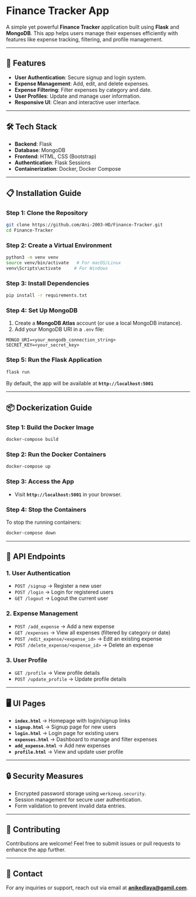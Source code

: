 # Finance Tracker App

A simple yet powerful **Finance Tracker** application built using **Flask** and **MongoDB**. This app helps users manage their expenses efficiently with features like expense tracking, filtering, and profile management.

---

## 🚀 Features
- **User Authentication**: Secure signup and login system.
- **Expense Management**: Add, edit, and delete expenses.
- **Expense Filtering**: Filter expenses by category and date.
- **User Profiles**: Update and manage user information.
- **Responsive UI**: Clean and interactive user interface.

---

## 🛠️ Tech Stack
- **Backend**: Flask
- **Database**: MongoDB
- **Frontend**: HTML, CSS (Bootstrap)
- **Authentication**: Flask Sessions
- **Containerization**: Docker, Docker Compose

---

## 📋 Installation Guide

### Step 1: Clone the Repository
```bash
git clone https://github.com/Ani-2003-HD/Finance-Tracker.git
cd Finance-Tracker
```

### Step 2: Create a Virtual Environment
```bash
python3 -m venv venv
source venv/bin/activate   # For macOS/Linux
venv\Scripts\activate     # For Windows
```

### Step 3: Install Dependencies
```bash
pip install -r requirements.txt
```

### Step 4: Set Up MongoDB
1. Create a **MongoDB Atlas** account (or use a local MongoDB instance).
2. Add your MongoDB URI in a `.env` file:

```
MONGO_URI=<your_mongodb_connection_string>
SECRET_KEY=<your_secret_key>
```

### Step 5: Run the Flask Application
```bash
flask run
```

By default, the app will be available at **`http://localhost:5001`**

---

## 📦 Dockerization Guide

### Step 1: Build the Docker Image
```bash
docker-compose build
```

### Step 2: Run the Docker Containers
```bash
docker-compose up
```

### Step 3: Access the App
- Visit **`http://localhost:5001`** in your browser.

### Step 4: Stop the Containers
To stop the running containers:
```bash
docker-compose down
```

---

## 📄 API Endpoints

### 1. **User Authentication**
- `POST /signup` → Register a new user
- `POST /login` → Login for registered users
- `GET /logout` → Logout the current user

### 2. **Expense Management**
- `POST /add_expense` → Add a new expense
- `GET /expenses` → View all expenses (filtered by category or date)
- `POST /edit_expense/<expense_id>` → Edit an existing expense
- `POST /delete_expense/<expense_id>` → Delete an expense

### 3. **User Profile**
- `GET /profile` → View profile details
- `POST /update_profile` → Update profile details

---

## 🖥️ UI Pages
- **`index.html`** → Homepage with login/signup links
- **`signup.html`** → Signup page for new users
- **`login.html`** → Login page for existing users
- **`expenses.html`** → Dashboard to manage and filter expenses
- **`add_expense.html`** → Add new expenses
- **`profile.html`** → View and update user profile

---

## 🔒 Security Measures
- Encrypted password storage using `werkzeug.security`.
- Session management for secure user authentication.
- Form validation to prevent invalid data entries.

---

## 🤝 Contributing
Contributions are welcome! Feel free to submit issues or pull requests to enhance the app further.

---

## 📧 Contact
For any inquiries or support, reach out via email at **anikedlaya@gamil.com**.

